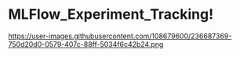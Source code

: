 # MLFlow_Experiment_Tracking!
https://user-images.githubusercontent.com/108679600/236687369-750d20d0-0579-407c-88ff-5034f6c42b24.png

